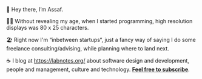 👏 Hey there, I’m Assaf.

👨‍💻 Without revealing my age, when I started programming, high resolution displays was 80 x 25 characters.

🏖 Right now I'm “inbetween startups“, just a fancy way of saying I do some freelance consulting/advising, while planning where to land next.

☕️ I blog at https://labnotes.org/ about software design and development, people and management, culture and technology. **[Feel free to subscribe](https://labnotes.org/)**.
